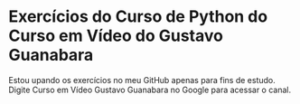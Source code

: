 # Exercícios do Curso de Python do Curso em Vídeo do Gustavo Guanabara
 Estou upando os exercícios no meu GitHub apenas para fins de estudo.   
 Digite Curso em Vídeo Gustavo Guanabara no Google para acessar o canal.
